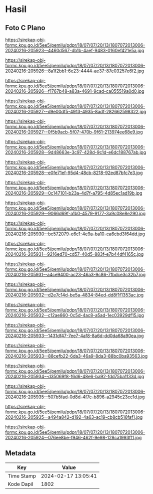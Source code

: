 # Hasil

## Foto C Plano

https://sirekap-obj-formc.kpu.go.id/5ee5/pemilu/pdpr/18/07/07/20/13/1807072013006-20240216-205923--4460d567-db1b-4aef-9483-0160ef421e5a.jpg

https://sirekap-obj-formc.kpu.go.id/5ee5/pemilu/pdpr/18/07/07/20/13/1807072013006-20240216-205926--8a1f2bb1-6e23-4444-ae37-87e03257e6f2.jpg

https://sirekap-obj-formc.kpu.go.id/5ee5/pemilu/pdpr/18/07/07/20/13/1807072013006-20240216-205926--f1767b48-a83a-4691-9cad-ca055519a0d0.jpg

https://sirekap-obj-formc.kpu.go.id/5ee5/pemilu/pdpr/18/07/07/20/13/1807072013006-20240216-205927--d9e00df5-4913-4935-8adf-282662598322.jpg

https://sirekap-obj-formc.kpu.go.id/5ee5/pemilu/pdpr/18/07/07/20/13/1807072013006-20240216-205927--0f5b9acb-5f07-470b-9f61-213974ee68e9.jpg

https://sirekap-obj-formc.kpu.go.id/5ee5/pemilu/pdpr/18/07/07/20/13/1807072013006-20240216-205928--9d48663e-3c97-428d-9c1d-e6dc188767ab.jpg

https://sirekap-obj-formc.kpu.go.id/5ee5/pemilu/pdpr/18/07/07/20/13/1807072013006-20240216-205928--e0fe71ef-95d4-48cb-8218-92ed87bfc7e3.jpg

https://sirekap-obj-formc.kpu.go.id/5ee5/pemilu/pdpr/18/07/07/20/13/1807072013006-20240216-205929--0c147101-b23a-4d7f-a795-4d85ec1ad19b.jpg

https://sirekap-obj-formc.kpu.go.id/5ee5/pemilu/pdpr/18/07/07/20/13/1807072013006-20240216-205929--9066d69f-a1b0-4579-9177-3a9c08e8e290.jpg

https://sirekap-obj-formc.kpu.go.id/5ee5/pemilu/pdpr/18/07/07/20/13/1807072013006-20240216-205930--bc572079-e6c1-4e9a-ba10-ca6cbd3f64dd.jpg

https://sirekap-obj-formc.kpu.go.id/5ee5/pemilu/pdpr/18/07/07/20/13/1807072013006-20240216-205931--9216ed70-cd57-40d5-883f-e7b44df4165c.jpg

https://sirekap-obj-formc.kpu.go.id/5ee5/pemilu/pdpr/18/07/07/20/13/1807072013006-20240216-205931--a4ce9400-ac23-46a3-9c86-7fbdce3c32b7.jpg

https://sirekap-obj-formc.kpu.go.id/5ee5/pemilu/pdpr/18/07/07/20/13/1807072013006-20240216-205932--d2e7c14d-be5a-4834-84ed-dd8f1f1353ac.jpg

https://sirekap-obj-formc.kpu.go.id/5ee5/pemilu/pdpr/18/07/07/20/13/1807072013006-20240216-205932--c12ae860-0c5d-4ac8-a5ad-1ec03929df15.jpg

https://sirekap-obj-formc.kpu.go.id/5ee5/pemilu/pdpr/18/07/07/20/13/1807072013006-20240216-205933--1431df47-7ee7-4af8-8a6d-dd0da68a90ea.jpg

https://sirekap-obj-formc.kpu.go.id/5ee5/pemilu/pdpr/18/07/07/20/13/1807072013006-20240216-205933--88cefb22-6da3-46a9-8da3-88bc0ba93563.jpg

https://sirekap-obj-formc.kpu.go.id/5ee5/pemilu/pdpr/18/07/07/20/13/1807072013006-20240216-205934--d35069f8-f6d6-48e6-ba92-fdd75ba1133d.jpg

https://sirekap-obj-formc.kpu.go.id/5ee5/pemilu/pdpr/18/07/07/20/13/1807072013006-20240216-205935--507b5fad-0d8d-4f7c-b896-a2945c23cc1d.jpg

https://sirekap-obj-formc.kpu.go.id/5ee5/pemilu/pdpr/18/07/07/20/13/1807072013006-20240216-205935--a494a842-d192-4a63-ac19-cb8cb516faf1.jpg

https://sirekap-obj-formc.kpu.go.id/5ee5/pemilu/pdpr/18/07/07/20/13/1807072013006-20240216-205924--076ee8be-f946-462f-9e98-128ca1993ff1.jpg


## Metadata

| Key        | Value               |
| ---------- | ------------------- |
| Time Stamp | 2024-02-17 13:05:41 |
| Kode Dapil | 1802                |



